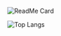 ![ReadMe Card](https://github-readme-stats.vercel.app/api?username=jerryshell&count_private=true&show_icons=true&include_all_commits=true&theme=dracula)

![Top Langs](https://github-readme-stats.vercel.app/api/top-langs/?username=jerryshell&count_private=true&show_icons=true&include_all_commits=true&theme=dracula&layout=compact)
